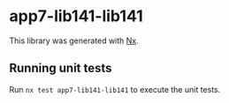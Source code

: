 # app7-lib141-lib141

This library was generated with [Nx](https://nx.dev).

## Running unit tests

Run `nx test app7-lib141-lib141` to execute the unit tests.
